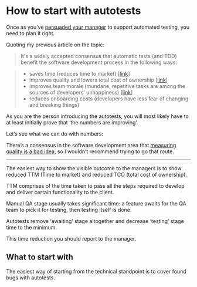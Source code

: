 # How to start with autotests

Once as you’ve [persuaded your manager](tests-persuasion.md) to support automated testing, you need to plan it right.

Quoting my previous article on the topic:

> It's a widely accepted consensus that automatic tests (and TDD) benefit the software development process in the following ways:

> - saves time (reduces time to market) [[link](https://www.techwell.com/sites/default/files/articles/XDD6027filelistfilename1_0.pdf)]
> - improves quality and lowers total cost of ownership [[link](https://martinfowler.com/articles/is-quality-worth-cost.html)]
> - improves team morale (mundane, repetitive tasks are among the sources of developers’ unhappiness) [[link](https://github.com/sharovatov/teamlead/blob/master/articles/happiness.md)]
> - reduces onboarding costs (developers have less fear of changing and breaking things)

As you are the person introducing the autotests, you will most likely have to at least initially prove that ‘the numbers are improving’.

Let’s see what we can do with numbers:

There’s a consensus in the software development area that [measuring quality is a bad idea](https://www.satisfice.com/blog/archives/487091), so I wouldn’t recommend trying to go that route.

---



The easiest way to show the visible outcome to the managers is to show reduced TTM (Time to market) and reduced TCO (total cost of ownership).

TTM comprises of the time taken to pass all the steps required to develop and deliver certain functionality to the client.

Manual QA stage usually takes significant time: a feature awaits for the QA team to pick it for testing, then testing itself is done.

Autotests remove ‘awaiting’ stage altogether and decrease ‘testing’ stage time to the minimum.

This time reduction you should report to the manager.

## What to start with

The easiest way of starting from the technical standpoint is to cover found bugs with autotests.


